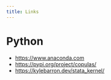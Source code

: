 ```yaml
---
title: Links
---
```


# Python

- <https://www.anaconda.com>
- <https://pypi.org/project/copulas/>
- <https://kylebarron.dev/stata_kernel/>
